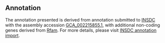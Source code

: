 

Annotation
----------

The annotation presented is derived from annotation submitted to
[INSDC](http://www.insdc.org) with the assembly accession
[GCA\_002215855.1](http://www.ebi.ac.uk/ena/data/view/GCA_002215855.1),
with additional non-coding genes derived from
[Rfam](http://rfam.xfam.org/). For more details, please visit [INSDC
annotation
import](http://ensemblgenomes.org/info/data/insdc_annotation).
